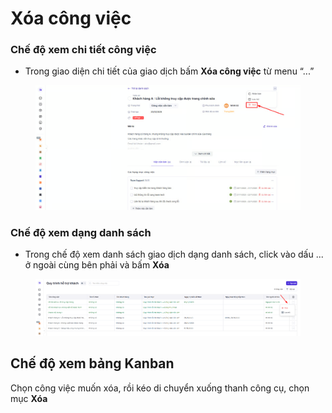 # Xóa công việc

### Chế độ xem chi tiết công việc

* Trong giao diện chi tiết của giao dịch bấm **Xóa công việc** từ menu “...”&#x20;

<figure><img src="../../../.gitbook/assets/image (2) (1) (1).png" alt=""><figcaption></figcaption></figure>



### **Chế độ xem dạng danh sách**&#x20;

* Trong chế độ xem danh sách giao dịch dạng danh sách,  click vào dấu ... ở ngoài cùng bên phải và bấm **Xóa**&#x20;

<figure><img src="../../../.gitbook/assets/image (3) (1) (1).png" alt=""><figcaption></figcaption></figure>

## Chế độ xem bảng Kanban

Chọn công việc muốn xóa, rồi kéo di chuyển xuống thanh công cụ, chọn mục **Xóa**&#x20;

<figure><img src="../../../.gitbook/assets/xóa cv 1 .gif" alt=""><figcaption></figcaption></figure>

